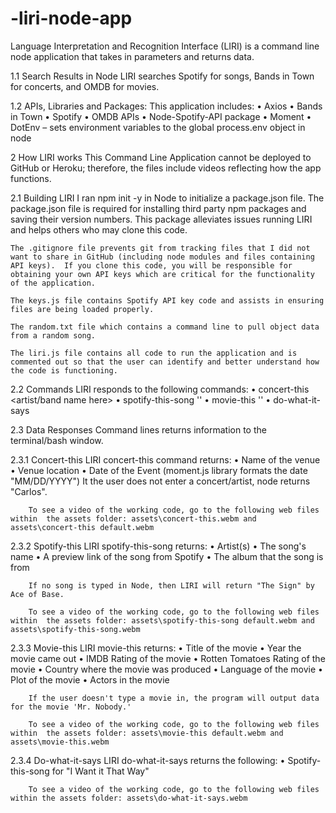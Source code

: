 # -liri-node-app

Language Interpretation and Recognition Interface (LIRI) is a command line node application that takes in parameters and returns data.

1.1	Search Results in Node
    LIRI searches Spotify for songs, Bands in Town for concerts, and OMDB for movies.

1.2	APIs, Libraries and Packages:
    This application includes:
    •	Axios 
    •	Bands in Town 
    •	Spotify 
    •	OMDB APIs
    •	Node-Spotify-API package
    •	Moment
    •	DotEnv – sets environment variables to the global process.env object in node

2	How LIRI works
    This Command Line Application cannot be deployed to GitHub or Heroku; therefore, the files include videos reflecting how the app functions. 

2.1	Building LIRI
    I ran npm init -y  in Node to initialize a package.json file. The package.json file is required for installing third party npm packages and saving their version numbers. This package alleviates issues running LIRI and helps others who may clone this code.  

    The .gitignore file prevents git from tracking files that I did not want to share in GitHub (including node modules and files containing API keys).  If you clone this code, you will be responsible for obtaining your own API keys which are critical for the functionality of the application.

    The keys.js file contains Spotify API key code and assists in ensuring files are being loaded properly.

    The random.txt file which contains a command line to pull object data from a random song.

    The liri.js file contains all code to run the application and is commented out so that the user can identify and better understand how the code is functioning.

2.2	Commands
    LIRI responds to the following commands:
    •	concert-this <artist/band name here>
    •	spotify-this-song '<song name here>'
    •	movie-this '<movie name here>'
    •	do-what-it-says

2.3	Data Responses
    Command lines returns information to the terminal/bash window.

2.3.1	Concert-this
        LIRI concert-this command returns:
        •	Name of the venue
        •	Venue location
        •	Date of the Event (moment.js library formats the date "MM/DD/YYYY")
        It the user does not enter a concert/artist, node returns "Carlos".

        To see a video of the working code, go to the following web files within  the assets folder: assets\concert-this.webm and assets\concert-this default.webm

2.3.2	Spotify-this
        LIRI spotify-this-song returns:
        •	Artist(s)
        •	The song's name
        •	A preview link of the song from Spotify
        •	The album that the song is from

        If no song is typed in Node, then LIRI will return "The Sign" by Ace of Base.

        To see a video of the working code, go to the following web files within  the assets folder: assets\spotify-this-song default.webm and assets\spotify-this-song.webm

2.3.3	Movie-this
        LIRI movie-this returns:
        •	Title of the movie
        •	Year the movie came out
        •	IMDB Rating of the movie
        •	Rotten Tomatoes Rating of the movie
        •	Country where the movie was produced
        •	Language of the movie
        •	Plot of the movie
        •	Actors in the movie

        If the user doesn't type a movie in, the program will output data for the movie 'Mr. Nobody.'

        To see a video of the working code, go to the following web files within  the assets folder: assets\movie-this default.webm and assets\movie-this.webm

2.3.4	Do-what-it-says
        LIRI do-what-it-says returns the following:
        •	Spotify-this-song for "I Want it That Way"
        
        To see a video of the working code, go to the following web files within the assets folder: assets\do-what-it-says.webm
        

